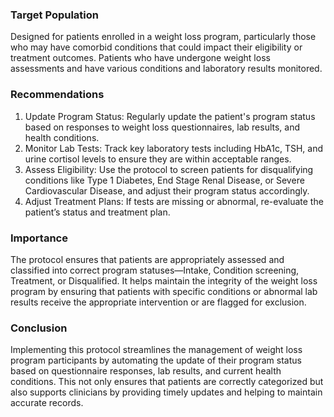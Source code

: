 ### Target Population
Designed for patients enrolled in a weight loss program, particularly those who may have comorbid conditions that could impact their eligibility or treatment outcomes. Patients who have undergone weight loss assessments and have various conditions and laboratory results monitored.
### Recommendations
1. Update Program Status: Regularly update the patient's program status based on responses to weight loss questionnaires, lab results, and health conditions.
2. Monitor Lab Tests: Track key laboratory tests including HbA1c, TSH, and urine cortisol levels to ensure they are within acceptable ranges.
3. Assess Eligibility: Use the protocol to screen patients for disqualifying conditions like Type 1 Diabetes, End Stage Renal Disease, or Severe Cardiovascular Disease, and adjust their program status accordingly.
4. Adjust Treatment Plans: If tests are missing or abnormal, re-evaluate the patient’s status and treatment plan.
### Importance
The protocol ensures that patients are appropriately assessed and classified into correct program statuses—Intake, Condition screening, Treatment, or Disqualified. It helps maintain the integrity of the weight loss program by ensuring that patients with specific conditions or abnormal lab results receive the appropriate intervention or are flagged for exclusion.
### Conclusion
Implementing this protocol streamlines the management of weight loss program participants by automating the update of their program status based on questionnaire responses, lab results, and current health conditions. This not only ensures that patients are correctly categorized but also supports clinicians by providing timely updates and helping to maintain accurate records. 
